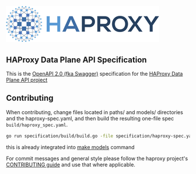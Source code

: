 # ![HAProxy](assets/images/haproxy-weblogo-210x49.png "HAProxy")

## HAProxy Data Plane API Specification

This is the [OpenAPI 2.0 (fka Swagger)](https://github.com/OAI/OpenAPI-Specification/blob/master/versions/2.0.md) specification for the [HAProxy Data Plane API project](https://github.com/haproxytech/dataplaneapi)

## Contributing

When contributing, change files located in paths/ and models/ directories and the haproxy-spec.yaml, and then build the resulting one-file spec `build/haproxy_spec.yaml`.

```bash
go run specification/build/build.go -file specification/haproxy-spec.yaml > specification/build/haproxy_spec.yaml
```

this is already integrated into [make models](../Makefile) command

For commit messages and general style please follow the haproxy project's [CONTRIBUTING guide](https://github.com/haproxy/haproxy/blob/master/CONTRIBUTING) and use that where applicable.
